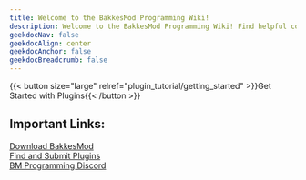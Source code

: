 ```yaml
---
title: Welcome to the BakkesMod Programming Wiki!
description: Welcome to the BakkesMod Programming Wiki! Find helpful code to get started and an API reference
geekdocNav: false
geekdocAlign: center
geekdocAnchor: false
geekdocBreadcrumb: false
---
```


{{< button size="large" relref="plugin_tutorial/getting_started" >}}Get Started with Plugins{{< /button >}}

## Important Links:
[Download BakkesMod](https://bakkesmod.com/)  
[Find and Submit Plugins](https://bakkesplugins.com/)  
[BM Programming Discord](https://discord.gg/HMptXSzCvU)

